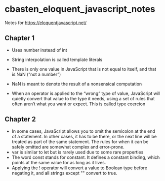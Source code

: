 # cbasten_eloquent_javascript_notes
Notes for https://eloquentjavascript.net/

## Chapter 1
- Uses number instead of int
- String interpolation is called template literals

- There is only one value in JavaScript that is not equal to itself, and that is NaN (“not a number”)
- NaN is meant to denote the result of a nonsensical computation

- When an operator is applied to the “wrong” type of value, JavaScript will quietly convert that value to the type it needs, using a set of rules that often aren’t what you want or expect. This is called type coercion

## Chapter 2
- In some cases, JavaScript allows you to omit the semicolon at the end of a statement. In other cases, it has to be there, or the next line will be treated as part of the same statement. The rules for when it can be safely omitted are somewhat complex and error-prone.
- var is similar to let but is rarely used due to some rare properties
- The word const stands for constant. It defines a constant binding, which points at the same value for as long as it lives.
- Applying the ! operator will convert a value to Boolean type before negating it, and all strings except "" convert to true. 